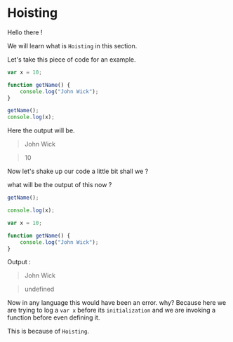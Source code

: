 # Hoisting

Hello there !

We will learn what is `Hoisting` in this section.

Let's take this piece of code for an example.

```JavaScript
var x = 10;

function getName() {
    console.log("John Wick");
}

getName();
console.log(x);
```

Here the output will be.

> John Wick

> 10

Now let's shake up our code a little bit shall we ?

what will be the output of this now ?

```JavaScript
getName();

console.log(x);

var x = 10;

function getName() {
    console.log("John Wick");
}
```
Output :

> John Wick

> undefined

Now in any language this would have been an error. why? Because here we are trying to log a `var x` before its `initialization` and we are invoking a function before even defining it.

This is because of `Hoisting`.